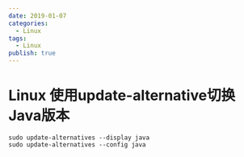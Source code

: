 ```yaml
---
date: 2019-01-07
categories:
  - Linux 
tags:
  - Linux
publish: true
---
```


# Linux 使用update-alternative切换Java版本

```shell
sudo update-alternatives --display java
sudo update-alternatives --config java
```
